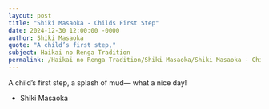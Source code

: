 ```yaml
---
layout: post
title: "Shiki Masaoka - Childs First Step"
date: 2024-12-30 12:00:00 -0000
author: Shiki Masaoka
quote: "A child’s first step,"
subject: Haikai no Renga Tradition
permalink: /Haikai no Renga Tradition/Shiki Masaoka/Shiki Masaoka - Childs First Step
---
```


A child’s first step,
a splash of mud—
what a nice day!

- Shiki Masaoka
